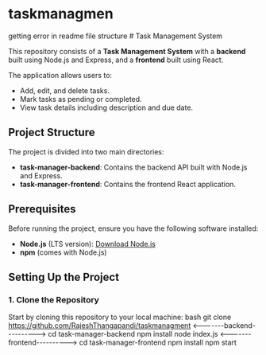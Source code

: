 # taskmanagmen
getting error in readme file structure # Task Management System

This repository consists of a **Task Management System** with a **backend** built using Node.js and Express, and a **frontend** built using React.

The application allows users to:
- Add, edit, and delete tasks.
- Mark tasks as pending or completed.
- View task details including description and due date.

## Project Structure

The project is divided into two main directories:
- **task-manager-backend**: Contains the backend API built with Node.js and Express.
- **task-manager-frontend**: Contains the frontend React application.

## Prerequisites

Before running the project, ensure you have the following software installed:
- **Node.js** (LTS version): [Download Node.js](https://nodejs.org/)
- **npm** (comes with Node.js)

## Setting Up the Project

### 1. Clone the Repository

Start by cloning this repository to your local machine:
bash
git clone https://github.com/RajeshThangapandi/taskmanagment
<-------backend---------->
cd task-manager-backend
npm install
node index.js
<-------frontend---------->
cd task-manager-frontend
npm install
npm start
